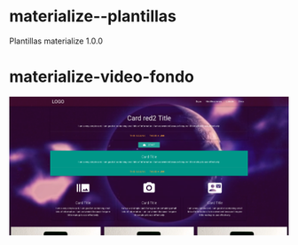# materialize--plantillas
Plantillas materialize 1.0.0
# materialize-video-fondo
![Alt Text](fondo_video1.png)
